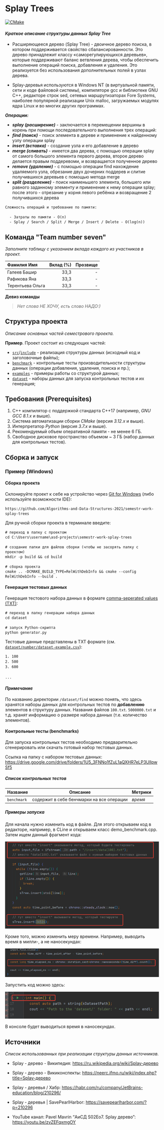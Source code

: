 # Splay Trees

[![CMake](https://github.com/Algorithms-and-Data-Structures-2021/semester-work-splay-trees/actions/workflows/cmake.yml/badge.svg)](https://github.com/Algorithms-and-Data-Structures-2021/semester-work-template/actions/workflows/cmake.yml)


#### **_Краткое описание структуры данных Splay Tree_**
- Расширяющееся дерево (Splay Tree) - двоичное дерево поиска, в котором поддерживается свойство сбалансированности. Это дерево принадлежит классу «саморегулирующихся деревьев», которые поддерживают баланс ветвления дерева, чтобы обеспечить выполнение операций поиска, добавления и удаления. Это реализуется без использования дополнительных полей в узлах дерева.


- Splay-деревья используются в Windows NT (в виртуальной памяти, сети и коде файловой системы), компиляторе gcc и библиотеке GNU C++, редакторе строк sed, сетевых маршрутизаторах Fore Systems, наиболее популярной реализации Unix malloc, загружаемых модулях ядра Linux и во многих других программах.
   
    
**_Операции:_**
 - **_splay (расширение)_** - заключается в перемещении вершины в корень при помощи последовательного выполнения трех операций:
 - **_find (поиск)_** - поиск элемента в дереве и применение к найденному узлу операции splay
 - **_insert (вставка)_** - создание узла и его добавление в дерево
 - **_merge (сливать)_** - имеется два дерева, с помощью операции splay от самого большого элемента первого дерева, второе дерево делается правым поддеревоми, и возвращается полученное дерево
 - **_remove (удаление)_** - с помощью операции find нахождение удаляемого узла, обрезание двух дочерних поддерев и слитие получившихся деревьев с помощью метода merge
 - **_split (разделение)_** - поиск наименьшего элемента, большего или равного заданному элементу и применение к нему операции splay; после этого - отрезание у корня левого ребёнка и возвращение 2 получившихся дерева


~~~~
Сложность операций и требование по памяти:

  - Затраты по памяти - O(n)
  - Splay / Search / Split / Merge / Insert / Delete - O(log(n))
  ~~~~
  


 

## Команда "Team number seven"

_Заполните таблицу с указанием вклада каждого из участников в проект._


| Фамилия Имя   | Вклад (%) | Прозвище              |
| :---          |   ---:    |  ---:                 |
| Галеев Башир   |   33,3   |           -      |
| Рафикова Яна   |      33,3 |  - |     
| Терентьева Ольга   |    33,3    |     -     |


**Девиз команды**
> _Нет слова НЕ ХОЧУ, есть слово НАДО:)_

## Структура проекта

_Описание основных частей семестрового проекта._

**Пример**. Проект состоит из следующих частей:

- [`src`](src)/[`include`](include) - реализация структуры данных (исходный код и заголовочные файлы);
- [`benchmark`](benchmark) - контрольные тесты производительности структуры данных (операции добавления, удаления,
  поиска и пр.);
- [`examples`](examples) - примеры работы со структурой данных;
- [`dataset`](dataset) - наборы данных для запуска контрольных тестов и их генерация;

## Требования (Prerequisites)



1. С++ компилятор c поддержкой стандарта C++17 (например, _GNU GCC 8.1.x_ и выше).
2. Система автоматизации сборки _CMake_ (версия _3.12.x_ и выше).
3. Интерпретатор _Python_ (версия _3.7.x_ и выше).
4. Рекомендуемый объем оперативной памяти - не менее 6 ГБ.
5. Свободное дисковое пространство объемом ~ 3 ГБ (набор данных для контрольных тестов).

## Сборка и запуск


### Пример (Windows)

#### Сборка проекта



Склонируйте проект к себе на устройство через [Git for Windows](https://gitforwindows.org/) (либо используйте
возможности IDE):

```shell
https://github.com/Algorithms-and-Data-Structures-2021/semestr-work-splay-trees
```

Для ручной сборки проекта в терминале введите:

```shell
# переход в папку с проектом
cd C:\Users\username\asd-projects\semestr-work-splay-trees

# создание папки для файлов сборки (чтобы не засорять папку с проектом) 
mkdir -p build && cd build 

# сборка проекта
cmake .. -DCMAKE_BUILD_TYPE=RelWithDebInfo && cmake --config RelWithDebInfo --build . 
```

#### Генерация тестовых данных

Генерация тестового набора данных в
формате [comma-seperated values (TXT)](https://en.wikipedia.org/wiki/Comma-separated_values):

```shell
# переход в папку генерации набора данных
cd dataset

# запуск Python-скрипта
python generator.py
```

Тестовые данные представлены в TXT формате (см.
[`dataset/number/dataset-example.csv`](dataset/number/dataset-example.csv)):

```txt
1. 100
2. 500
3. 600

...
```

#### _Примечание_

По названию директории `/dataset/find` можно понять, что здесь хранятся наборы данных для контрольных тестов по
**добавлению** элементов в структуру данных. Названия файлов `100.txt`. `5000000.txt` и т.д. хранят информацию о размере набора данных (т.е. количество элементов). 

#### Контрольные тесты (benchmarks)



Для запуска контрольных тестов необходимо предварительно сгенерировать или скачать готовый набор тестовых данных. 

Ссылка на папку с набором тестовых данных: https://drive.google.com/drive/folders/1U5_3FNNo1fZuL1aQXHR7eLP3UllpwSf5


##### Список контрольных тестов

| Название                  | Описание                                | Метрики         |
| :---                      | ---                                     | :---            |
| `benchmark` | содержит в себе бенчмарки на все операции   | _время_         |


##### Примеры запуска

Для начала нужно изменить код в файле. Для этого открываем код в редакторе, например, в CLine и открываем класс demo_benchmark.cpp.
Затем ищем данный фрагмент кода:

![img.png](img.png)

Кроме того, можно изменить меру времени. Например, выводить время в милли-, а не наносекундах:

![img_1.png](img_1.png)

Запустить код можно здесь: 

![img_2.png](img_2.png)

В консоле будет выводиться время в наносекундах.


## Источники

_Список использованных при реализации структуры данных источников._

- Splay - дерево - Википедия:  https://ru.wikipedia.org/wiki/Splay-дерево

- Splay - дерево - Викиконспекты:  https://neerc.ifmo.ru/wiki/index.php?title=Splay-дерево

- Splay - деревья / Хабр:  https://habr.com/ru/company/JetBrains-education/blog/210296/

- Splay - деревья | SavePearlHarbor:  https://savepearlharbor.com/?p=210296

- YouTube канал: Pavel Mavrin “АиСД S02Eo7. Splay дерево”:  https://youtu.be/zvZEFqxmgOY


